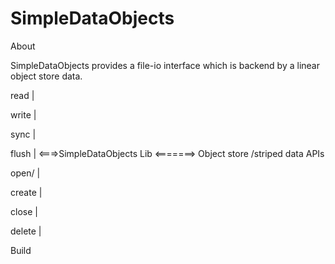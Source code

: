 SimpleDataObjects
=================


About

SimpleDataObjects provides a file-io interface which is backend by a
linear object store data.

read           |

write          |

sync           |                                         

flush          |             <===>SimpleDataObjects Lib <=======> Object store /striped data APIs

open/          |

create         |

close          |

delete         |





Build 



